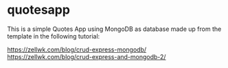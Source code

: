 # quotesapp

This is a simple Quotes App using MongoDB as database made up from the template in the following tutorial:

https://zellwk.com/blog/crud-express-mongodb/
https://zellwk.com/blog/crud-express-and-mongodb-2/
